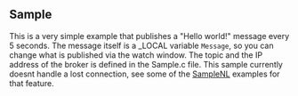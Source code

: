 ## Sample

This is a very simple example that publishes a "Hello world!" message every 5 seconds. The message itself is a _LOCAL variable <code>Message</code>, so you can change what is published via the watch window. The topic and the IP address of the broker is defined in the Sample.c file. This sample currently doesnt handle a lost connection, see some of the [SampleNL](/SampleNL/) examples for that feature.



